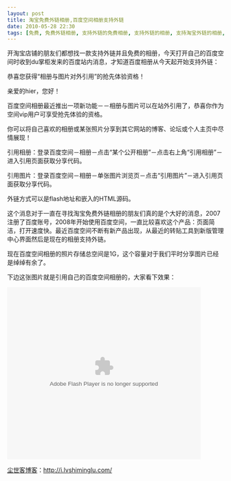```yaml
---
layout: post
title: 淘宝免费外链相册,百度空间相册支持外链
date: 2010-05-28 22:30
tags: [免费, 免费外链相册, 支持外链的免费相册, 支持外链的相册, 支持淘宝外链的相册, 淘宝外链相册, 电脑网络, 百度, 百度相册外链]
---
```

开淘宝店铺的朋友们都想找一款支持外链并且免费的相册，今天打开自己的百度空间时收到du掌柜发来的百度站内消息，才知道百度相册从今天起开始支持外链：

恭喜您获得“相册与图片对外引用”的抢先体验资格！

亲爱的hier，您好！

百度空间相册最近推出一项新功能－－相册与图片可以在站外引用了，恭喜你作为空间vip用户可享受抢先体验的资格。

你可以将自己喜欢的相册或某张照片分享到其它网站的博客、论坛或个人主页中尽情展现！

引用相册：登录百度空间－相册－点击“某个公开相册”－点击右上角“引用相册”－进入引用页面获取分享代码。

引用图片：登录百度空间－相册－单张图片浏览页－点击“引用图片”－进入引用页面获取分享代码。

外链方式可以是flash地址和嵌入的HTML源码。

这个消息对于一直在寻找淘宝免费外链相册的朋友们真的是个大好的消息，2007注册了百度账号，2008年开始使用百度空间，一直比较喜欢这个产品：页面简洁，打开速度快。最近百度空间不断有新产品出现，从最近的转贴工具到新版管理中心界面然后是现在的相册支持外链。

现在百度空间相册的照片存储总空间是1G，这个容量对于我们平时分享图片已经是绰绰有余了。

下边这张图片就是引用自己的百度空间相册的，大家看下效果：

<object id="baiduspacealbumshare051166222680781641275057462341" classid="clsid:d27cdb6e-ae6d-11cf-96b8-444553540000" width="450" height="400" codebase="http://download.macromedia.com/pub/shockwave/cabs/flash/swflash.cab#version=6,0,40,0"><param name="align" value="middle" /><param name="allowfullscreen" value="true" /><param name="allowscriptaccess" value="always" /><param name="src" value="http://hi.baidu.com/static/album/picShare.swf?id=id_adf81a1e7518092a304e151d_2384&amp;spaceurl=fatalist&amp;bg=bg1.swf" /><embed id="baiduspacealbumshare051166222680781641275057462341" type="application/x-shockwave-flash" width="450" height="400" src="http://hi.baidu.com/static/album/picShare.swf?id=id_adf81a1e7518092a304e151d_2384&amp;spaceurl=fatalist&amp;bg=bg1.swf" allowscriptaccess="always" allowfullscreen="true" align="middle"></embed></object>

<a href="http://i.lvshiminglu.com/">尘世客博客</a>：<a href="http://i.lvshiminglu.com/">http://i.lvshiminglu.com/</a>

